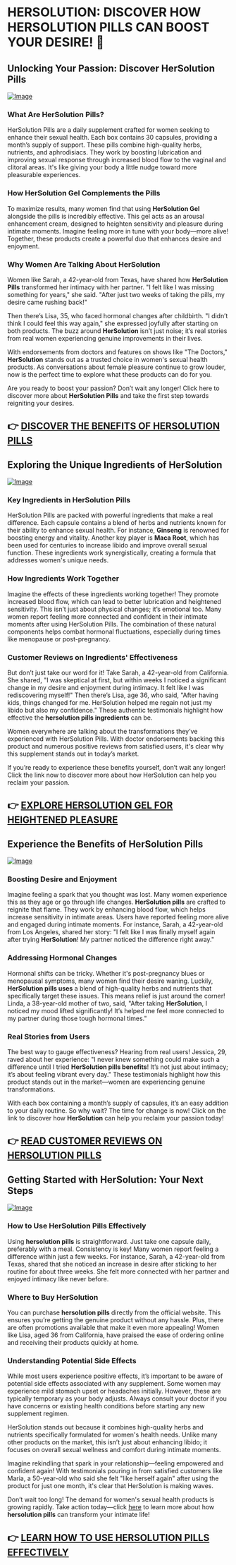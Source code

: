 # HERSOLUTION: DISCOVER HOW HERSOLUTION PILLS CAN BOOST YOUR DESIRE! 🌸

## Unlocking Your Passion: Discover HerSolution Pills

[![Image](https://www2.sellhealth.com/231/hersol160x200_A.jpg)](https://gchaffi.com/w3RdBMa7)

### What Are HerSolution Pills?
HerSolution Pills are a daily supplement crafted for women seeking to enhance their sexual health. Each box contains 30 capsules, providing a month’s supply of support. These pills combine high-quality herbs, nutrients, and aphrodisiacs. They work by boosting lubrication and improving sexual response through increased blood flow to the vaginal and clitoral areas. It's like giving your body a little nudge toward more pleasurable experiences.

### How HerSolution Gel Complements the Pills
To maximize results, many women find that using **HerSolution Gel** alongside the pills is incredibly effective. This gel acts as an arousal enhancement cream, designed to heighten sensitivity and pleasure during intimate moments. Imagine feeling more in tune with your body—more alive! Together, these products create a powerful duo that enhances desire and enjoyment.

### Why Women Are Talking About HerSolution
Women like Sarah, a 42-year-old from Texas, have shared how **HerSolution Pills** transformed her intimacy with her partner. "I felt like I was missing something for years," she said. "After just two weeks of taking the pills, my desire came rushing back!" 

Then there’s Lisa, 35, who faced hormonal changes after childbirth. "I didn’t think I could feel this way again," she expressed joyfully after starting on both products. The buzz around **HerSolution** isn’t just noise; it’s real stories from real women experiencing genuine improvements in their lives.

With endorsements from doctors and features on shows like "The Doctors," **HerSolution** stands out as a trusted choice in women's sexual health products. As conversations about female pleasure continue to grow louder, now is the perfect time to explore what these products can do for you.

Are you ready to boost your passion? Don’t wait any longer! Click here to discover more about **HerSolution Pills** and take the first step towards reigniting your desires.



## 👉 [DISCOVER THE BENEFITS OF HERSOLUTION PILLS](https://gchaffi.com/w3RdBMa7)

## Exploring the Unique Ingredients of HerSolution
[![Image](https://www2.sellhealth.com/231/hersol600x180_A.jpg)](https://gchaffi.com/w3RdBMa7)

### Key Ingredients in HerSolution Pills  
HerSolution Pills are packed with powerful ingredients that make a real difference. Each capsule contains a blend of herbs and nutrients known for their ability to enhance sexual health. For instance, **Ginseng** is renowned for boosting energy and vitality. Another key player is **Maca Root**, which has been used for centuries to increase libido and improve overall sexual function. These ingredients work synergistically, creating a formula that addresses women's unique needs.

### How Ingredients Work Together  
Imagine the effects of these ingredients working together! They promote increased blood flow, which can lead to better lubrication and heightened sensitivity. This isn’t just about physical changes; it’s emotional too. Many women report feeling more connected and confident in their intimate moments after using HerSolution Pills. The combination of these natural components helps combat hormonal fluctuations, especially during times like menopause or post-pregnancy.

### Customer Reviews on Ingredients' Effectiveness  
But don’t just take our word for it! Take Sarah, a 42-year-old from California. She shared, "I was skeptical at first, but within weeks I noticed a significant change in my desire and enjoyment during intimacy. It felt like I was rediscovering myself!" Then there’s Lisa, age 36, who said, "After having kids, things changed for me. HerSolution helped me regain not just my libido but also my confidence." These authentic testimonials highlight how effective the **hersolution pills ingredients** can be.

Women everywhere are talking about the transformations they’ve experienced with HerSolution Pills. With doctor endorsements backing this product and numerous positive reviews from satisfied users, it's clear why this supplement stands out in today’s market.

If you’re ready to experience these benefits yourself, don’t wait any longer! Click the link now to discover more about how HerSolution can help you reclaim your passion.



## 👉 [EXPLORE HERSOLUTION GEL FOR HEIGHTENED PLEASURE](https://gchaffi.com/w3RdBMa7)

## Experience the Benefits of HerSolution Pills
[![Image](https://www2.sellhealth.com/231/HerSol_logo_500px120px.jpg)](https://gchaffi.com/w3RdBMa7)

### Boosting Desire and Enjoyment
Imagine feeling a spark that you thought was lost. Many women experience this as they age or go through life changes. **HerSolution pills** are crafted to reignite that flame. They work by enhancing blood flow, which helps increase sensitivity in intimate areas. Users have reported feeling more alive and engaged during intimate moments. For instance, Sarah, a 42-year-old from Los Angeles, shared her story: "I felt like I was finally myself again after trying **HerSolution**! My partner noticed the difference right away." 

### Addressing Hormonal Changes
Hormonal shifts can be tricky. Whether it's post-pregnancy blues or menopausal symptoms, many women find their desire waning. Luckily, **HerSolution pills uses** a blend of high-quality herbs and nutrients that specifically target these issues. This means relief is just around the corner! Linda, a 38-year-old mother of two, said, "After taking **HerSolution**, I noticed my mood lifted significantly! It’s helped me feel more connected to my partner during those tough hormonal times." 

### Real Stories from Users
The best way to gauge effectiveness? Hearing from real users! Jessica, 29, raved about her experience: "I never knew something could make such a difference until I tried **HerSolution pills benefits**! It’s not just about intimacy; it’s about feeling vibrant every day." These testimonials highlight how this product stands out in the market—women are experiencing genuine transformations.

With each box containing a month’s supply of capsules, it’s an easy addition to your daily routine. So why wait? The time for change is now!
Click on the link to discover how **HerSolution** can help you reclaim your passion today!



## 👉 [READ CUSTOMER REVIEWS ON HERSOLUTION PILLS](https://gchaffi.com/w3RdBMa7)

## Getting Started with HerSolution: Your Next Steps

[![Image](https://www2.sellhealth.com/231/hersol500x140_A.jpg)](https://gchaffi.com/w3RdBMa7)

### How to Use HerSolution Pills Effectively  
Using **hersolution pills** is straightforward. Just take one capsule daily, preferably with a meal. Consistency is key! Many women report feeling a difference within just a few weeks. For instance, Sarah, a 42-year-old from Texas, shared that she noticed an increase in desire after sticking to her routine for about three weeks. She felt more connected with her partner and enjoyed intimacy like never before.

### Where to Buy HerSolution  
You can purchase **hersolution pills** directly from the official website. This ensures you’re getting the genuine product without any hassle. Plus, there are often promotions available that make it even more appealing! Women like Lisa, aged 36 from California, have praised the ease of ordering online and receiving their products quickly at home.

### Understanding Potential Side Effects  
While most users experience positive effects, it’s important to be aware of potential side effects associated with any supplement. Some women may experience mild stomach upset or headaches initially. However, these are typically temporary as your body adjusts. Always consult your doctor if you have concerns or existing health conditions before starting any new supplement regimen.

HerSolution stands out because it combines high-quality herbs and nutrients specifically formulated for women's health needs. Unlike many other products on the market, this isn’t just about enhancing libido; it focuses on overall sexual wellness and comfort during intimate moments.

Imagine rekindling that spark in your relationship—feeling empowered and confident again! With testimonials pouring in from satisfied customers like Maria, a 50-year-old who said she felt "like herself again" after using the product for just one month, it's clear that HerSolution is making waves.

Don’t wait too long! The demand for women's sexual health products is growing rapidly. Take action today—click [here](https://gchaffi.com/w3RdBMa7) to learn more about how **hersolution pills** can transform your intimate life!



## 👉 [LEARN HOW TO USE HERSOLUTION PILLS EFFECTIVELY](https://gchaffi.com/w3RdBMa7)